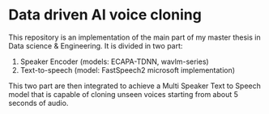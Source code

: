 # Data driven AI voice cloning

This repository is an implementation of the main part of my master thesis in Data science & Engineering.
It is divided in two part:

1. Speaker Encoder (models: ECAPA-TDNN, wavlm-series)
2. Text-to-speech (model: FastSpeech2 microsoft implementation)

This two part are then integrated to achieve a Multi Speaker Text to Speech model that is capable of cloning unseen voices starting from about 5 seconds of audio.

